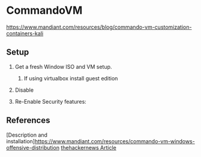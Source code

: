 # CommandoVM
https://www.mandiant.com/resources/blog/commando-vm-customization-containers-kali

## Setup

1. Get a fresh Window ISO and VM setup.
	1. If using virtualbox install guest edition
1. Disable



1. Re-Enable Security features:


## References
[Description and installation]https://www.mandiant.com/resources/commando-vm-windows-offensive-distribution
[thehackernews Article](https://thehackernews.com/2019/03/windows-hacking-tools.html)